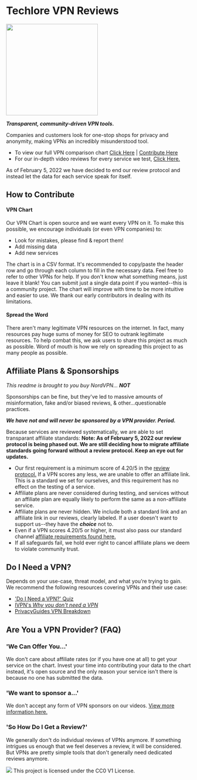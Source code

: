# Techlore VPN Reviews
<img src="https://techlore.tech/assets/logos/vpn.svg" width="250" height="250">

***Transparent, community-driven VPN tools.***

Companies and customers look for one-stop shops for privacy and anonymity, making VPNs an incredibly misunderstood tool.

- To view our full VPN comparison chart [Click Here](https://techlore.tech/vpnchart) | [Contribute Here](https://github.com/techlore/VPN-reviews/blob/master/VPNchart.csv)
- For our in-depth video reviews for every service we test, [Click Here.](https://www.youtube.com/playlist?list=PL3KeV6Ui_4CYTOvbZrElePOSJZAUlx2Yr)

As of February 5, 2022 we have decided to end our review protocol and instead let the data for each service speak for itself.

## How to Contribute
#### VPN Chart
Our VPN Chart is open source and we want every VPN on it. To make this possible, we encourage individuals (or even VPN companies) to:
* Look for mistakes, please find & report them!
* Add missing data
* Add new services

The chart is in a CSV format. It's recommended to copy/paste the header row and go through each column to fill in the necessary data. Feel free to refer to other VPNs for help. If you don't know what something means, just leave it blank! You can submit just a single data point if you wanted--this is a community project. The chart will improve with time to be more intuitive and easier to use. We thank our early contributors in dealing with its limitations.

#### Spread the Word
There aren't many legitimate VPN resources on the internet. In fact, many resources pay huge sums of money for SEO to outrank legitimate resources. To help combat this, we ask users to share this project as much as possible. Word of mouth is how we rely on spreading this project to as many people as possible.

## Affiliate Plans & Sponsorships
*This readme is brought to you buy NordVPN...* ***NOT***

Sponsorships can be fine, but they've led to massive amounts of misinformation, fake and/or biased reviews, & other...questionable practices.


***We have not and will never be sponsored by a VPN provider. Period.***


Because services are reviewed systematically, we are able to set transparant affiliate standards:
**Note: As of February 5, 2022 our review protocol is being phased out. We are still deciding how to migrate affiliate standards going forward without a review protocol. Keep an eye out for updates.**
* Our first requirement is a minimum score of 4.20/5 in the [review protocol.](https://github.com/techlore/VPN-reviews/blob/master/protocol.md) If a VPN scores any less, we are unable to offer an affiliate link. This is a standard we set for ourselves, and this requirement has no effect on the testing of a service.
* Affiliate plans are never considered during testing, and services without an affiliate plan are equally likely to perform the same as a non-affiliate service.
* Affiliate plans are never hidden. We include both a standard link and an affiliate link in our reviews, clearly labeled. If a user doesn't want to support us--they have the ***choice*** not to. 
* Even if a VPN scores 4.20/5 or higher, it must also pass our standard channel [affiliate requirements found here.](https://github.com/techlore/YT-channel/blob/master/affiliates.md)
* If all safeguards fail, we hold ever right to cancel affiliate plans we deem to violate community trust. 

## Do I Need a VPN? 
Depends on your use-case, threat model, and what you’re trying to gain. We recommend the following resources covering VPNs and their use case:

* ['Do I Need a VPN?' Quiz](https://www.doineedavpn.com/)
* [IVPN's *Why you don't need a VPN*](https://www.ivpn.net/blog/why-you-dont-need-a-vpn/)
* [PrivacyGuides VPN Breakdown](https://www.privacyguides.org/providers/vpn/#info)

## Are You a VPN Provider? (FAQ)
### 'We Can Offer You...'
We don't care about affiliate rates (or if you have one at all) to get your service on the chart. Invest your time into contributing your data to the chart instead, it's open source and the only reason your service isn't there is because no one has submitted the data.

### 'We want to sponsor a...'
We don't accept any form of VPN sponsors on our videos. [View more information here.](https://github.com/techlore/VPN-reviews#affiliate-plans--sponsorships)

### 'So How Do I Get a Review?'
We generally don't do individual reviews of VPNs anymore. If something intrigues us enough that we feel deserves a review, it will be considered. But VPNs are pretty simple tools that don't generally need dedicated reviews anymore.

![](https://i.creativecommons.org/p/zero/1.0/88x31.png) This project is licensed under the CC0 V1 License.
